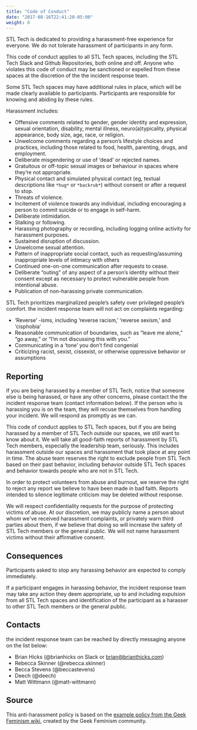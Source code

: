 ```yaml
---
title: "Code of Conduct"
date: "2017-08-16T22:41:28-05:00"
weight: 0
---
```


STL Tech is dedicated to providing a harassment-free experience for everyone. We
do not tolerate harassment of participants in any form.

This code of conduct applies to all STL Tech spaces, including the STL Tech
Slack and Github Repositories, both online and off. Anyone who violates this
code of conduct may be sanctioned or expelled from these spaces at the
discretion of the the incident response team.

Some STL Tech spaces may have additional rules in place, which will be made
clearly available to participants. Participants are responsible for knowing and
abiding by these rules.

Harassment includes:

- Offensive comments related to gender, gender identity and expression, sexual
  orientation, disability, mental illness, neuro(a)typicality, physical
  appearance, body size, age, race, or religion.
- Unwelcome comments regarding a person’s lifestyle choices and practices,
  including those related to food, health, parenting, drugs, and employment.
- Deliberate misgendering or use of ‘dead’ or rejected names.
- Gratuitous or off-topic sexual images or behaviour in spaces where they’re not
  appropriate.
- Physical contact and simulated physical contact (eg, textual descriptions like
  `*hug*` or `*backrub*`) without consent or after a request to stop.
- Threats of violence.
- Incitement of violence towards any individual, including encouraging a person
  to commit suicide or to engage in self-harm.
- Deliberate intimidation.
- Stalking or following.
- Harassing photography or recording, including logging online activity for
  harassment purposes.
- Sustained disruption of discussion.
- Unwelcome sexual attention.
- Pattern of inappropriate social contact, such as requesting/assuming
  inappropriate levels of intimacy with others
- Continued one-on-one communication after requests to cease.
- Deliberate “outing” of any aspect of a person’s identity without their consent
  except as necessary to protect vulnerable people from intentional abuse.
- Publication of non-harassing private communication.

STL Tech prioritizes marginalized people’s safety over privileged people’s
comfort. the incident response team will not act on complaints regarding:

- ‘Reverse’ -isms, including ‘reverse racism,’ ‘reverse sexism,’ and ‘cisphobia’
- Reasonable communication of boundaries, such as “leave me alone,” “go away,”
  or “I’m not discussing this with you.”
- Communicating in a ‘tone’ you don’t find congenial
- Criticizing racist, sexist, cissexist, or otherwise oppressive behavior or
  assumptions

## Reporting

If you are being harassed by a member of STL Tech, notice that someone else is
being harassed, or have any other concerns, please contact the the incident
response team (contact information below). If the person who is harassing you is
on the team, they will recuse themselves from handling your incident. We will
respond as promptly as we can.

This code of conduct applies to STL Tech spaces, but if you are being harassed
by a member of STL Tech outside our spaces, we still want to know about it. We
will take all good-faith reports of harassment by STL Tech members, especially
the leadership team, seriously. This includes harassment outside our spaces and
harassment that took place at any point in time. The abuse team reserves the
right to exclude people from STL Tech based on their past behavior, including
behavior outside STL Tech spaces and behavior towards people who are not in STL
Tech.

In order to protect volunteers from abuse and burnout, we reserve the right to
reject any report we believe to have been made in bad faith. Reports intended to
silence legitimate criticism may be deleted without response.

We will respect confidentiality requests for the purpose of protecting victims
of abuse. At our discretion, we may publicly name a person about whom we've
received harassment complaints, or privately warn third parties about them, if
we believe that doing so will increase the safety of STL Tech members or the
general public. We will not name harassment victims without their affirmative
consent.

## Consequences

Participants asked to stop any harassing behavior are expected to comply
immediately.

If a participant engages in harassing behavior, the incident response team may
take any action they deem appropriate, up to and including expulsion from all
STL Tech spaces and identification of the participant as a harasser to other STL
Tech members or the general public.

## Contacts

the incident response team can be reached by directly messaging anyone on the
list below:

- Brian Hicks (@brianhicks on Slack or brian@brianthicks.com)
- Rebecca Skinner (@rebecca.skinner)
- Becca Stevens (@beccastevens)
- Deech (@deech)
- Matt Wittmann (@matt-wittmann)

## Source

This anti-harassment policy is based on the
[example policy from the Geek Feminism wiki](http://geekfeminism.wikia.com/wiki/Community_anti-harassment),
created by the Geek Feminism community.
